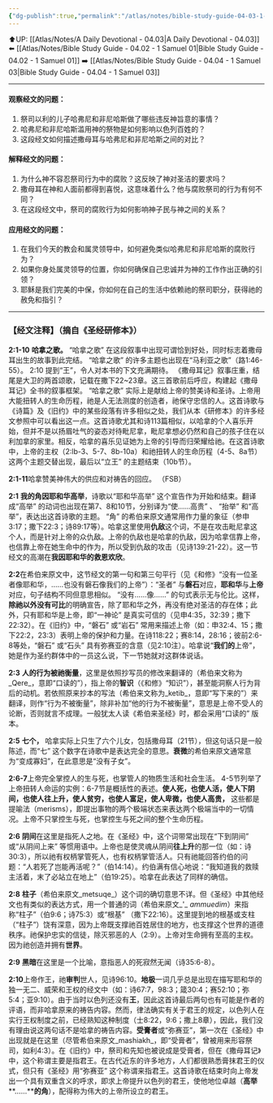 ```yaml
---
{"dg-publish":true,"permalink":"/atlas/notes/bible-study-guide-04-03-1-samuel-02-12-36/"}
---
```


⬆️UP: [[Atlas/Notes/A Daily Devotional - 04.03\|A Daily Devotional - 04.03]]
⬅️ [[Atlas/Notes/Bible Study Guide - 04.02 - 1 Samuel 01\|Bible Study Guide - 04.02 - 1 Samuel 01]]
➡️ [[Atlas/Notes/Bible Study Guide - 04.04 - 1 Samuel 03\|Bible Study Guide - 04.04 - 1 Samuel 03]] 

---

#### 观察经文的问题：

1. 祭司以利的儿子哈弗尼和非尼哈斯做了哪些违反神旨意的事情？
2. 哈弗尼和非尼哈斯滥用神的祭物是如何影响以色列百姓的？
3. 这段经文如何描述撒母耳与哈弗尼和非尼哈斯之间的对比？

#### 解释经文的问题：

1. 为什么神不容忍祭司行为中的腐败？这反映了神对圣洁的要求吗？
2. 撒母耳在神和人面前都得到喜悦，这意味着什么？他与腐败祭司的行为有何不同？
3. 在这段经文中，祭司的腐败行为如何影响神子民与神之间的关系？

#### 应用经文的问题：

1. 在我们今天的教会和属灵领导中，如何避免类似哈弗尼和非尼哈斯的腐败行为？
2. 如果你身处属灵领导的位置，你如何确保自己忠诚并为神的工作作出正确的引领？
3. 耶稣是我们完美的中保，你如何在自己的生活中依赖祂的祭司职分，获得祂的赦免和指引？

---
### 【经文注释】（摘自《圣经研修本》）

**2:1-10** **哈拿之歌。** “哈拿之歌” 在这段叙事中出现可谓恰到好处，同时标志着撒母耳出生的故事到此完结。 “哈拿之歌” 的许多主题也出现在“马利亚之歌”（路1:46-55）。 2:10 提到“王”，令人对本书的下文充满期待。 《撒母耳记》叙事庄重，结尾是大卫的两首颂歌，记载在撒下22~23章。这三首歌前后呼应，构建起《撒母耳记》全书的叙事框架。 “哈拿之歌” 实际上是献给上帝的赞美诗和圣诗。上帝用大能扭转人的生命历程，祂是人无法测度的创造者，祂保守忠信的人。这首诗歌与《诗篇》及《旧约》中的某些段落有许多相似之处，我们从本《研修本》的许多经文参照中可以看出这一点。这首诗歌尤其和诗113篇相似，以哈拿的个人喜乐开始，但并不是以扬眉吐气的姿态对待毗尼拿，毗尼拿想必仍然和自己的孩子住在以利加拿的家里。相反，哈拿的喜乐见证她为上帝的引导而归荣耀给祂。在这首诗歌中，上帝的主权（2:lb-3、5-7、8b-10a）和祂扭转人的生命历程（4-5、8a节）这两个主题交替出现，最后以“立王” 的主题结束（10b节）。

**2:1-11**哈拿赞美神伟大的供应和对祷告的回应。 （FSB）

**2:1** **我的角因耶和华高举**，诗歌以“耶和华高举” 这个宣告作为开始和结束。翻译成“高举” 的动词也出现在第7、8和10节，分别译为“使……高贵” 、 “抬举” 和“高举”，表达出这首诗歌的主题。 “角” 的希伯来原文通常用作力量的象征（参申3:17；撒下22:3；诗89:17等）。哈拿这里使用**仇敌**这个词，不是在攻击毗尼拿这个人，而是针对上帝的众仇敌。上帝的仇敌也是哈拿的仇敌，因为哈拿信靠上帝，也信靠上帝在她生命中的作为，所以受到仇敌的攻击（见诗139:21-22）。这一节经文的高潮在**我因耶和华的救恩欢欣**。

**2:2**在希伯来原文中，这节经文的第一句和第三句平行（见《和修》“没有一位圣者像耶和华，……也没有磐石像我们的上帝”）：“圣者” 与**磐石**对应，**耶和华**与**上帝**对应，句子结构不同但意思相似。 “没有……像……” 的句式表示无与伦比。这样，**除祂以外没有可比**的明确宣告，除了耶和华之外，再没有绝对圣洁的存在体；此外，只有耶和华是上帝，即“一神论” 是真实可信的（见申4:35，32:39；撒下22:32）。在《旧约》中，“磐石” 或“岩石” 常用来描述上帝（如：申32:4、15；撒下22:2，23:3）表明上帝的保护和力量。在诗118:22；赛8:14，28:16；彼前2:6-8等处，“磐石” 或“石头” 具有弥赛亚的含意（见2:10注）。哈拿说“**我们的**上帝”，她是作为圣约群体中的一员这么说，下一节她就对这群体说话。

**2:3** **人的行为被祂衡量**，这里是依照抄写员的修改来翻译的（希伯来文称为_Qere_，意即“口读的”），指上帝的**智识**（《和修》“知识”），甚至能洞察人行为背后的动机。若依照原来抄本的写法（希伯来文称为_ketib_，意即“写下来的”）来翻译，则作“行为不被衡量”，除非补加“他的行为不被衡量”，意思是上帝不受人的论断，否则就言不成理。一般犹太人读《希伯来圣经》时，都会采用“口读的” 版本。

**2:5** **七个，** 哈拿实际上只生了六个儿女，包括撒母耳（21节），但这句话只是一般陈述，而“七” 这个数字在诗歌中是表达完全的意思。**衰微**的希伯来原文通常意为“变成寡妇”，在此意思是“没有子女”。

**2:6-7**上帝完全掌控人的生与死，也掌管人的物质生活和社会生活。 4-5节列举了上帝扭转人命运的实例：6-7节是概括性的表述。**使人死，也使人活，使人下阴间，也使人往上升，使人贫穷，也使人富足，使人卑微，也使人高贵，** 这些都是提喻法（merisms），即提出事物的两个极端状态来表达两个极端当中的一切情况。上帝不只掌控生与死，也掌控生与死之间的整个生命历程。

**2:6** **阴间**在这里是指死人之地。在《圣经》中，这个词带常出现在“下到阴间” 或“从阴间上来” 等惯用语中。上帝也是使灵魂从阴间**往上升**的那一位（如：诗30:3），所以祂有权柄掌管死人，也有权柄掌管活人。只有祂能回答约伯的问题：“人若死了岂能再活呢？”（伯14:14）。约伯满有信心地说：“我知道我的救赎主活着，末了必站立在地上”（伯19:25）。哈拿在此表达了同样的确信。

**2:8** **柱子**（希伯来原文_metsuqe_）这个词的确切意思不详。但《圣经》中其他经文也有类似的表达方式，用一个普通的词（希伯来原文_'_ _ammuedim_）来指称“柱子”（伯9:6；诗75:3）或“根基” （撒下22:16）。这里提到地的根基或支柱（“柱子”）饶有深意，因为上帝既支撑祂百姓居住的地方，也支撑这个世界的道德秩序。祂保护忠实的信徒，除灭邪恶的人（2:9）。上帝对生命拥有至高的主权。因为祂创造并拥有**世界**。

**2:9** **黑暗**在这里是一个比喻，意指恶人的死寂然无闻（诗35:6-8）。

**2:10**上帝作王，祂**审判**世人，见诗96:10。**地极**一词几乎总是出现在描写耶和华的独一无二、威荣和王权的经文中（如：诗67:7，98:3；箴30:4；赛52:10；弥5:4；亚9:10）。由于当时以色列还没有**王**，因此这首诗最后两句也有可能是作者的评语，而非哈拿原来的祷告内容。然而，律法确实有关于君王的规定，以色列人在实行王权制度之前，已经熟知这种制度（士8:22，9:6；撒上8章），因此，我们没有理由说这两句话不是哈拿的祷告内容。**受膏者**或“弥赛亚”，第一次在《圣经》中出现就是在这里（尽管希伯来原文_mashiakh_，即“受膏者”，曾被用来形容祭司，如利4:3）。在《旧约》中，祭司和先知也被说成是受膏者，但在《撒母耳记》中，这个称谓主要是指君王。在古代近东的许多地方，人们都很熟悉膏抹君王的仪式，但只有《圣经》用“弥赛亚” 这个称谓来指君王。这首诗歌在结束时向上帝发出一个具有双重含义的呼求，即求上帝提升以色列的君王，使他地位卓越（**高举****……****的角**），配得称为伟大的上帝所设立的君王。